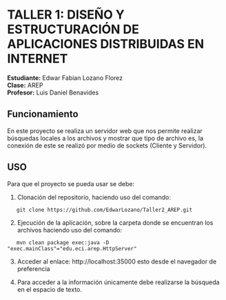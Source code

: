 # TALLER 1: DISEÑO Y ESTRUCTURACIÓN DE APLICACIONES DISTRIBUIDAS EN INTERNET

**Estudiante:** Edwar Fabian Lozano Florez  
**Clase:** AREP  
**Profesor:** Luis Daniel Benavides

## Funcionamiento
En este proyecto se realiza un servidor web que nos permite realizar búsquedas locales a los archivos y mostrar que tipo 
de archivo es, la conexión de este se realizó por medio de sockets (Cliente y Servidor).

## USO
Para que el proyecto se pueda usar se debe:
1. Clonación del repositorio, haciendo uso del comando:
```
   git clone https://github.com/EdwarLozano/Taller2_AREP.git
```
2. Ejecución de la aplicación, sobre la carpeta donde se encuentran los archivos haciendo uso del comando:
```
   mvn clean package exec:java -D "exec.mainClass"="edu.eci.arep.HttpServer"
```
3. Acceder al enlace: http://localhost:35000 esto desde el navegador de preferencia

4. Para acceder a la información únicamente debe realizarse la búsqueda en el espacio de texto.

